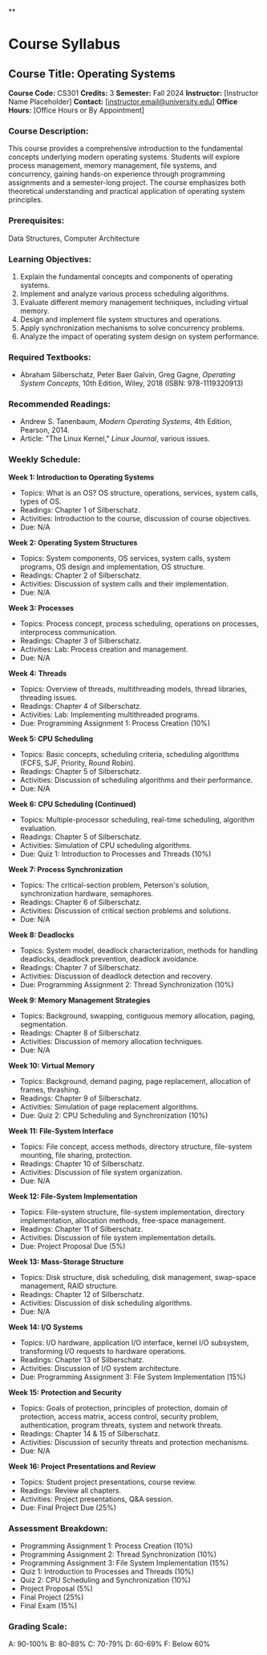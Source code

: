 **
# Course Syllabus
## Course Title: Operating Systems
**Course Code:** CS301
**Credits:** 3
**Semester:** Fall 2024
**Instructor:** [Instructor Name Placeholder]
**Contact:** [instructor.email@university.edu]
**Office Hours:** [Office Hours or By Appointment]

### Course Description:
This course provides a comprehensive introduction to the fundamental concepts underlying modern operating systems. Students will explore process management, memory management, file systems, and concurrency, gaining hands-on experience through programming assignments and a semester-long project. The course emphasizes both theoretical understanding and practical application of operating system principles.

### Prerequisites:
Data Structures, Computer Architecture

### Learning Objectives:
1.  Explain the fundamental concepts and components of operating systems.
2.  Implement and analyze various process scheduling algorithms.
3.  Evaluate different memory management techniques, including virtual memory.
4.  Design and implement file system structures and operations.
5.  Apply synchronization mechanisms to solve concurrency problems.
6.  Analyze the impact of operating system design on system performance.

### Required Textbooks:
- Abraham Silberschatz, Peter Baer Galvin, Greg Gagne, *Operating System Concepts*, 10th Edition, Wiley, 2018 (ISBN: 978-1119320913)

### Recommended Readings:
- Andrew S. Tanenbaum, *Modern Operating Systems*, 4th Edition, Pearson, 2014.
- Article: "The Linux Kernel," *Linux Journal*, various issues.

### Weekly Schedule:
**Week 1: Introduction to Operating Systems**
- Topics: What is an OS? OS structure, operations, services, system calls, types of OS.
- Readings: Chapter 1 of Silberschatz.
- Activities: Introduction to the course, discussion of course objectives.
- Due: N/A

**Week 2: Operating System Structures**
- Topics: System components, OS services, system calls, system programs, OS design and implementation, OS structure.
- Readings: Chapter 2 of Silberschatz.
- Activities: Discussion of system calls and their implementation.
- Due: N/A

**Week 3: Processes**
- Topics: Process concept, process scheduling, operations on processes, interprocess communication.
- Readings: Chapter 3 of Silberschatz.
- Activities: Lab: Process creation and management.
- Due: N/A

**Week 4: Threads**
- Topics: Overview of threads, multithreading models, thread libraries, threading issues.
- Readings: Chapter 4 of Silberschatz.
- Activities: Lab: Implementing multithreaded programs.
- Due: Programming Assignment 1: Process Creation (10%)

**Week 5: CPU Scheduling**
- Topics: Basic concepts, scheduling criteria, scheduling algorithms (FCFS, SJF, Priority, Round Robin).
- Readings: Chapter 5 of Silberschatz.
- Activities: Discussion of scheduling algorithms and their performance.
- Due: N/A

**Week 6: CPU Scheduling (Continued)**
- Topics: Multiple-processor scheduling, real-time scheduling, algorithm evaluation.
- Readings: Chapter 5 of Silberschatz.
- Activities: Simulation of CPU scheduling algorithms.
- Due: Quiz 1: Introduction to Processes and Threads (10%)

**Week 7: Process Synchronization**
- Topics: The critical-section problem, Peterson's solution, synchronization hardware, semaphores.
- Readings: Chapter 6 of Silberschatz.
- Activities: Discussion of critical section problems and solutions.
- Due: N/A

**Week 8: Deadlocks**
- Topics: System model, deadlock characterization, methods for handling deadlocks, deadlock prevention, deadlock avoidance.
- Readings: Chapter 7 of Silberschatz.
- Activities: Discussion of deadlock detection and recovery.
- Due: Programming Assignment 2: Thread Synchronization (10%)

**Week 9: Memory Management Strategies**
- Topics: Background, swapping, contiguous memory allocation, paging, segmentation.
- Readings: Chapter 8 of Silberschatz.
- Activities: Discussion of memory allocation techniques.
- Due: N/A

**Week 10: Virtual Memory**
- Topics: Background, demand paging, page replacement, allocation of frames, thrashing.
- Readings: Chapter 9 of Silberschatz.
- Activities: Simulation of page replacement algorithms.
- Due: Quiz 2: CPU Scheduling and Synchronization (10%)

**Week 11: File-System Interface**
- Topics: File concept, access methods, directory structure, file-system mounting, file sharing, protection.
- Readings: Chapter 10 of Silberschatz.
- Activities: Discussion of file system organization.
- Due: N/A

**Week 12: File-System Implementation**
- Topics: File-system structure, file-system implementation, directory implementation, allocation methods, free-space management.
- Readings: Chapter 11 of Silberschatz.
- Activities: Discussion of file system implementation details.
- Due: Project Proposal Due (5%)

**Week 13: Mass-Storage Structure**
- Topics: Disk structure, disk scheduling, disk management, swap-space management, RAID structure.
- Readings: Chapter 12 of Silberschatz.
- Activities: Discussion of disk scheduling algorithms.
- Due: N/A

**Week 14: I/O Systems**
- Topics: I/O hardware, application I/O interface, kernel I/O subsystem, transforming I/O requests to hardware operations.
- Readings: Chapter 13 of Silberschatz.
- Activities: Discussion of I/O system architecture.
- Due: Programming Assignment 3: File System Implementation (15%)

**Week 15: Protection and Security**
- Topics: Goals of protection, principles of protection, domain of protection, access matrix, access control, security problem, authentication, program threats, system and network threats.
- Readings: Chapter 14 & 15 of Silberschatz.
- Activities: Discussion of security threats and protection mechanisms.
- Due: N/A

**Week 16: Project Presentations and Review**
- Topics: Student project presentations, course review.
- Readings: Review all chapters.
- Activities: Project presentations, Q&A session.
- Due: Final Project Due (25%)

### Assessment Breakdown:
*   Programming Assignment 1: Process Creation (10%)
*   Programming Assignment 2: Thread Synchronization (10%)
*   Programming Assignment 3: File System Implementation (15%)
*   Quiz 1: Introduction to Processes and Threads (10%)
*   Quiz 2: CPU Scheduling and Synchronization (10%)
*   Project Proposal (5%)
*   Final Project (25%)
*   Final Exam (15%)

### Grading Scale:
A: 90-100%
B: 80-89%
C: 70-79%
D: 60-69%
F: Below 60%